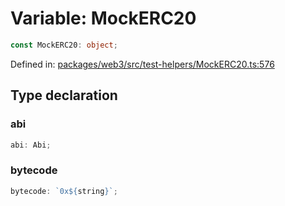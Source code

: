 # Variable: MockERC20

```ts
const MockERC20: object;
```

Defined in: [packages/web3/src/test-helpers/MockERC20.ts:576](https://github.com/towns-protocol/towns/blob/0db1fd0ac7258e8db8cedfb6183e8eade8284fa1/packages/web3/src/test-helpers/MockERC20.ts#L576)

## Type declaration

### abi

```ts
abi: Abi;
```

### bytecode

```ts
bytecode: `0x${string}`;
```
